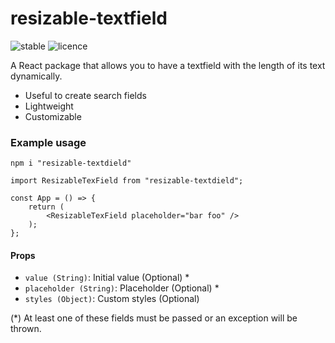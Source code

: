 # resizable-textfield 
![stable](https://img.shields.io/badge/v1.0.10-stable-green) ![licence](https://img.shields.io/badge/status-success-blue)


A React package that allows you to have a textfield with the length of its text dynamically.

  - Useful to create search fields
  - Lightweight
  - Customizable

### Example usage

```
npm i "resizable-textdield"
```

```
import ResizableTexField from "resizable-textdield";

const App = () => {
    return (
        <ResizableTexField placeholder="bar foo" />
    );
};
```

#### Props
 - `value (String)`: Initial value (Optional) *
 - `placeholder (String)`: Placeholder (Optional) *
 - `styles (Object)`: Custom styles (Optional) 

(*) At least one of these fields must be passed or an exception will be thrown. 

